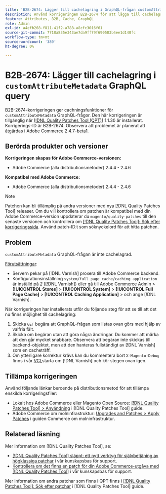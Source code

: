 ```yaml
---
title: 'B2B-2674: Lägger till cachelagring i GraphQL-frågan customAttributeMetadata'
description: Använd korrigeringen B2B-2674 för att lägga till cachelagring i GraphQL-frågan customAttributeMetadata.
feature: Attributes, B2B, Cache, GraphQL
role: Admin
exl-id: a4efb268-f811-41f2-a788-a8cfc3016f61
source-git-commit: 7718a835e343ae7da9ff79f690503b4ee1d140fc
workflow-type: tm+mt
source-wordcount: '380'
ht-degree: 0%

---
```


# B2B-2674: Lägger till cachelagring i `customAttributeMetadata` GraphQL query

B2B-2674-korrigeringen ger cachningsfunktioner för `customAttributeMetadata` GraphQL-frågor. Den här korrigeringen är tillgänglig när [[!DNL Quality Patches Tool (QPT)]](/help/announcements/adobe-commerce-announcements/magento-quality-patches-released-new-tool-to-self-serve-quality-patches.md) 1.1.30 är installerat. Korrigerings-ID är B2B-2674. Observera att problemet är planerat att åtgärdas i Adobe Commerce 2.4.7-beta1.

## Berörda produkter och versioner

**Korrigeringen skapas för Adobe Commerce-versionen:**

* Adobe Commerce (alla distributionsmetoder) 2.4.4 - 2.4.6

**Kompatibel med Adobe Commerce:**

* Adobe Commerce (alla distributionsmetoder) 2.4.4 - 2.4.6

>[!NOTE]
>
>Patchen kan bli tillämplig på andra versioner med nya [!DNL Quality Patches Tool] releaser. Om du vill kontrollera om patchen är kompatibel med din Adobe Commerce-version uppdaterar du `magento/quality-patches` till den senaste versionen och kontrollera om [[!DNL Quality Patches Tool]: Sök efter korrigeringssida](https://experienceleague.adobe.com/tools/commerce-quality-patches/index.html). Använd patch-ID:t som söknyckelord för att hitta patchen.

## Problem

`customAttributeMetadata` GraphQL-frågan är inte cachelagrad.

<u>Förutsättningar</u>:

* Servern pekar på [!DNL Varnish] proxera till Adobe Commerce backend.
* Konfigurationsinställning `system/full_page_cache/caching_application` är inställd på *2* ([!DNL Varnish]) eller gå till Adobe Commerce Admin > **[!UICONTROL Stores]** > **[!UICONTROL System]** > **[!UICONTROL Full Page Cache]** > **[!UICONTROL Caching Application]** > och ange [!DNL Varnish].

När korrigeringen har installerats utför du följande steg för att se till att det nu finns möjlighet till cachelagring:

1. Skicka `GET` begära att GraphQL-frågan som listas ovan görs med hjälp av valfria fält.
1. Skicka om begäran utan att göra några ändringar. Du kommer att märka att den går mycket snabbare. Observera att begäran inte skickas till backend-objektet, men att den hanteras fullständigt av [!DNL Varnish] som en cacheträff.
1. Om ytterligare korrektur krävs kan du kommentera bort `X-Magento-Debug` finns i vår [VCL](https://github.com/magento/magento2/blob/2.4-develop/app/code/Magento/PageCache/etc/varnish6.vcl#L239)starta om [!DNL Varnish] och kör stegen ovan igen.

## Tillämpa korrigeringen

Använd följande länkar beroende på distributionsmetod för att tillämpa enskilda korrigeringsfiler:

* Lokalt hos Adobe Commerce eller Magento Open Source: [[!DNL Quality Patches Tool] > Användning](https://experienceleague.adobe.com/docs/commerce-operations/tools/quality-patches-tool/usage.html) i [!DNL Quality Patches Tool] guide.
* Adobe Commerce om molninfrastruktur: [Upgrades and Patches > Apply Patches](https://experienceleague.adobe.com/docs/commerce-cloud-service/user-guide/develop/upgrade/apply-patches.html) i guiden Commerce om molninfrastruktur.

## Relaterad läsning

Mer information om [!DNL Quality Patches Tool], se:

* [[!DNL Quality Patches Tool] släppt: ett nytt verktyg för självbetjäning av högklassiga patchar](/help/announcements/adobe-commerce-announcements/magento-quality-patches-released-new-tool-to-self-serve-quality-patches.md) i vår kunskapsbas för support.
* [Kontrollera om det finns en patch för din Adobe Commerce-utgåva med [!DNL Quality Patches Tool]](/help/support-tools/patches-available-in-qpt-tool/check-patch-for-magento-issue-with-magento-quality-patches.md) i vår kunskapsbas för support.

Mer information om andra patchar som finns i QPT finns i [[!DNL Quality Patches Tool]: Sök efter patchar](https://experienceleague.adobe.com/tools/commerce-quality-patches/index.html) i [!DNL Quality Patches Tool] guide.

